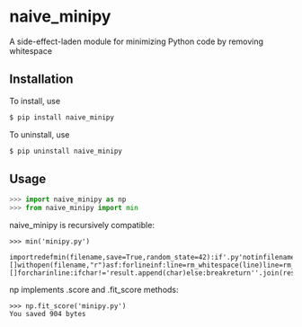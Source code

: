 # naive_minipy

A side-effect-laden module for minimizing Python code by removing whitespace

## Installation

To install, use
```bash
$ pip install naive_minipy
```

To uninstall, use
```bash
$ pip uninstall naive_minipy
```

## Usage

```python
>>> import naive_minipy as np
>>> from naive_minipy import min
```

naive_minipy is recursively compatible:
```
>>> min('minipy.py')

importredefmin(filename,save=True,random_state=42):if'.py'notinfilename:raiseIOError('')code=[]withopen(filename,"r")asf:forlineinf:line=rm_whitespace(line)line=rm_inlinecomments(line)code.append(line)code=''.join(code)code=rm_docstrings(code)ifsave:newfilename=filename.replace('.py','_min.py')withopen(newfilename,'w+')asf:f.write(code)returncodedefrm_whitespace(string):fortokin['\n','\t','\r','']:string=string.replace(tok,'')returnstringdefrm_inlinecomments(line):result=[]forcharinline:ifchar!='result.append(char)else:breakreturn''.join(result)defrm_docstrings(text_block):text_block=re.sub(r'','',text_block)text_block=re.sub(r"",'',text_block)returntext_block
```

np implements .score and .fit_score methods:
```
>>> np.fit_score('minipy.py')
You saved 904 bytes
```
